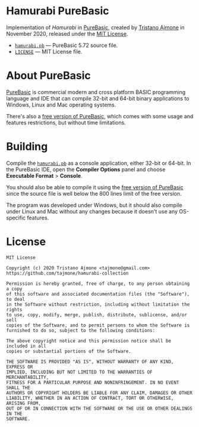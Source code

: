 # Hamurabi PureBasic

Implementation of _Hamurabi_ in [PureBasic], created by [Tristano Ajmone] in November 2020, released under the [MIT License].

- [`hamurabi.pb`][hamurabi.pb] — PureBasic 5.72 source file.
- [`LICENSE`][LICENSE] — MIT License file.


# About PureBasic

[PureBasic] is commercial modern and cross platform BASIC programming language and IDE that can compile 32-bit and 64-bit binary applications to Windows, Linux and Mac operating systems.

There's also a [free version of PureBasic], which comes with some usage and features restrictions, but without time limitations.


# Building

Compile the [`hamurabi.pb`][hamurabi.pb] as a console application, either 32-bit or 64-bit.
In the PureBasic IDE, open the __Compiler Options__ panel and choose __Executable Format__ &gt; __Console__.

You should also be able to compile it using the [free version of PureBasic] since the source file is well below the 800 lines limit of the free version.

The program was developed under Windows, but it should also compile under Linux and Mac without any changes because it doesn't use any OS-specific features.

# License

```
MIT License

Copyright (c) 2020 Tristano Ajmone <tajmone@gmail.com>
https://github.com/tajmone/hamurabi-collection

Permission is hereby granted, free of charge, to any person obtaining a copy
of this software and associated documentation files (the "Software"), to deal
in the Software without restriction, including without limitation the rights
to use, copy, modify, merge, publish, distribute, sublicense, and/or sell
copies of the Software, and to permit persons to whom the Software is
furnished to do so, subject to the following conditions:

The above copyright notice and this permission notice shall be included in all
copies or substantial portions of the Software.

THE SOFTWARE IS PROVIDED "AS IS", WITHOUT WARRANTY OF ANY KIND, EXPRESS OR
IMPLIED, INCLUDING BUT NOT LIMITED TO THE WARRANTIES OF MERCHANTABILITY,
FITNESS FOR A PARTICULAR PURPOSE AND NONINFRINGEMENT. IN NO EVENT SHALL THE
AUTHORS OR COPYRIGHT HOLDERS BE LIABLE FOR ANY CLAIM, DAMAGES OR OTHER
LIABILITY, WHETHER IN AN ACTION OF CONTRACT, TORT OR OTHERWISE, ARISING FROM,
OUT OF OR IN CONNECTION WITH THE SOFTWARE OR THE USE OR OTHER DEALINGS IN THE
SOFTWARE.
```

<!-----------------------------------------------------------------------------
                               REFERENCE LINKS
------------------------------------------------------------------------------>

[PureBasic]: https://www.purebasic.com "Visit PureBasic website"
[free version of PureBasic]: https://www.purebasic.com/download.php "Go to the download page of the free version of PureBasic"

[MIT License]: ./LICENSE "View full license text"
[Tristano Ajmone]: https://github.com/tajmone "View Tristano Ajmone's GitHub profile"

[LICENSE]: ./LICENSE "View MIT License file"
[hamurabi.pb]: ./hamurabi.pb "View Hamurabi source file"

<!-- EOF -->

